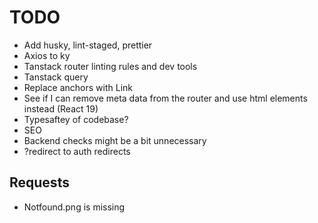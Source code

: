 # TODO

- Add husky, lint-staged, prettier
- Axios to ky
- Tanstack router linting rules and dev tools
- Tanstack query
- Replace anchors with Link
- See if I can remove meta data from the router and use html elements instead (React 19)
- Typesaftey of codebase?
- SEO
- Backend checks might be a bit unnecessary
- ?redirect to auth redirects

## Requests

- Notfound.png is missing
